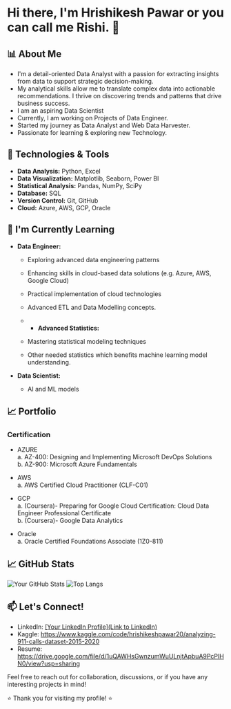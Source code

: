 # Hi there, I'm Hrishikesh Pawar or you can call me Rishi. 👋

## 📊 About Me

- I'm a detail-oriented Data Analyst with a passion for extracting insights from data to support strategic decision-making.
- My analytical skills allow me to translate complex data into actionable recommendations. I thrive on discovering trends and patterns that drive business success.
- I am an aspiring Data Scientist
- Currently, I am working on Projects of Data Engineer.
- Started my journey as Data Analyst and Web Data Harvester.
- Passionate for learning & exploring new Technology.


## 🔧 Technologies & Tools

- **Data Analysis:** Python, Excel
- **Data Visualization:** Matplotlib, Seaborn, Power BI
- **Statistical Analysis:** Pandas, NumPy, SciPy
- **Database:** SQL
- **Version Control:** Git, GitHub
- **Cloud:** Azure, AWS, GCP, Oracle

## 🌱 I'm Currently Learning

- **Data Engineer:**
  - Exploring advanced data engineering patterns
  - Enhancing skills in cloud-based data solutions (e.g. Azure, AWS, Google Cloud)
  - Practical implementation of cloud technologies
  - Advanced ETL and Data Modelling concepts.
 
  - - **Advanced Statistics:**
  - Mastering statistical modeling techniques
  - Other needed statistics which benefits machine learning model understanding.

- **Data Scientist:**
  - AI and ML models



## 📈 Portfolio

### Certification

  - AZURE <br>
      a. AZ-400: Designing and Implementing Microsoft DevOps Solutions <br>
      b. AZ-900: Microsoft Azure Fundamentals <br>
    
  - AWS <br>
      a. AWS Certified Cloud Practitioner (CLF-C01) <br>
    
  - GCP <br>
      a. (Coursera)- Preparing for Google Cloud Certification: Cloud Data Engineer Professional Certificate <br>
      b. (Coursera)- Google Data Analytics <br>
    
  - Oracle <br>
      a. Oracle Certified Foundations Associate (1Z0-811)


## 📈 GitHub Stats

![Your GitHub Stats](https://github-readme-stats.vercel.app/api?username=hrishikeshp20&show_icons=true&hide_title=true&count_private=true)
![Top Langs](https://github-readme-stats-git-masterrstaa-rickstaa.vercel.app/api/top-langs/?username=hrishikeshp20)


## 📫 Let's Connect!

- LinkedIn: [[Your LinkedIn Profile](Link to LinkedIn)](http://www.linkedin.com/in/hrishikesh-pawar20)
- Kaggle: https://www.kaggle.com/code/hrishikeshpawar20/analyzing-911-calls-dataset-2015-2020
- Resume: https://drive.google.com/file/d/1uQAWHsGwnzumWuULnjtApbuA9PcPlHN0/view?usp=sharing


Feel free to reach out for collaboration, discussions, or if you have any interesting projects in mind!

⭐️ Thank you for visiting my profile! ⭐️
